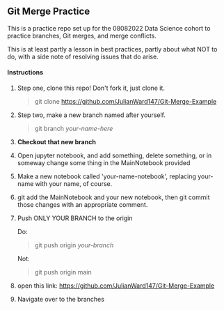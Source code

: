## Git Merge Practice

This is a practice repo set up for the 08082022 Data Science cohort to practice branches, Git merges, and merge conflicts.

This is at least partly a lesson in best practices, partly about what NOT to do, with a side note of resolving issues that do arise.

#### Instructions

1. Step one, clone this repo! Don't fork it, just clone it.

    >git clone https://github.com/JulianWard147/Git-Merge-Example

2. Step two, make a new branch named after yourself. 

    >git branch *your-name-here*

3. **Checkout that new branch**

4. Open jupyter notebook, and add something, delete something, or in someway change some thing in the MainNotebook provided

5. Make a new notebook called 'your-name-notebook', replacing your-name with your name, of course.

6. git add the MainNotebook and your new notebook, then git commit those changes with an appropriate comment.

7. Push ONLY YOUR BRANCH to the origin

    Do:
    
    >git push origin *your-branch* 
    
    Not:

    >git push origin main

8. open this link: https://github.com/JulianWard147/Git-Merge-Example

9. Navigate over to the branches 

